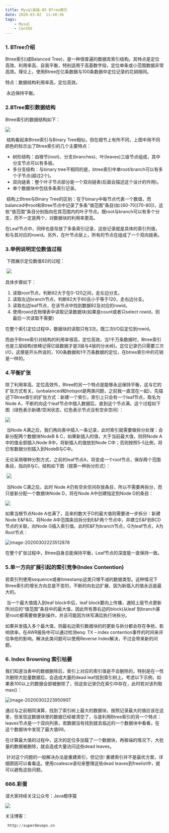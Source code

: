 ```yaml
---
title: Mysql高级-05 BTree索引
date: 2020-03-02  11:40:36
tags: 
    - Mysql
    - CentOS
---
```


### 1. BTree介绍

Btree索引(或Balanced Tree)，是一种很普遍的数据库索引结构。其特点是定位高效、利用率高、自我平衡，特别适用于高基数字段，定位单条或小范围数据非常高效。理论上，使用Btree在亿条数据与100条数据中定位记录的花销相同。

特点：数据结构利用率高，定位高效。

​            永远保持平衡。



### 2.BTree索引数据结构

Btree索引的数据结构如下：

![](/image/mysql/image-20200301190441311.png)

<!--more-->

​      结构看起来Btree索引与Binary Tree相似，但在细节上有所不同，上图中用不同颜色的标示出了Btree索引的几个主要特点：

- 树形结构：由根节(root)、分支(branches)、叶(leaves)三级节点组成，其中分支节点可以有多层。
- 多分支结构：与binary tree不相同的是，btree索引中单root/branch可以有多个子节点(超过2个)。
- 双向链表：整个叶子节点部分是一个双向链表(后面会描述这个设计的作用)。
- 单个数据块中包括多条索引记录。

​    结构上Btree与Binary Tree的区别：在于binary中每节点代表一个数值，而balanced中root和Btree节点中记录了多条”值范围”条目(如:[60-70][70-80])，这些”值范围”条目分别指向在其范围内的叶子节点。既root与branch可以有多个分支，而不一定是两个，对数据块的利用率更高。

​       在Leaf节点中，同样也是存放了多条索引记录，这些记录就是具体的索引列值，和与其对应的rowid。另外，在叶节点层上，所有的节点在组成了一个双向链表。

### 3.举例说明定位数值过程

​    下图展示定位数值82的过程：

​       ![](/image/mysql/image-20200301190441312.png)

具体步骤如下：

1. 读取root节点，判断82大于在0-120之间，走左边分支。
2. 读取左边branch节点，判断82大于80且小于等于120，走右边分支。
3. 读取右边leaf节点，在该节点中找到数据82及对应的rowid。
4. 使用rowid去物理表中读取记录数据块(如果是count或者只select rowid，则最后一次读取不需要)

在整个索引定位过程中，数据块的读取只有3次。既三次I/O后定位到rowid。

​       而由于Btree索引对结构的利用率很高，定位高效。当1千万条数据时，Btree索引也是三层结构(依稀记得亿级数据才是3层与4层的分水岭)。定位记录仍只需要三次I/O，这便是开头所说的，100条数据和1千万条数据的定位，在btree索引中的花销是一样的。

### 4.平衡扩张

​         除了利用率高、定位高效外，Btree的另一个特点是能够永远保持平衡，这与它的扩张方式有关。(unbalanced和hotspot是两类问题，之前我一直混在一起)，先描述下Btree索引的扩张方式：新建一个索引，索引上只会有一个leaf节点，取名为Node A，不断的向这个leaf节点中插入数据后，直到这个节点满，这个过程如下图（绿色表示新建/空闲状态，红色表示节点没有空余空间）：

![](/image/mysql/image-20200302213258102.png)

​       当Node A满之后，我们再向表中插入一条记录，此时索引就需要做拆分处理：会新分配两个数据块NodeB & C，如果新插入的值，大于当前最大值，则将Node A中的值全部插入Node B中，将新插入的值放到Node C中；否则按照5-5比例，将已有数据分别插入到NodeB与C中。

​       无论采用哪种分割方式，之前的leaf节点A，将变成一个root节点，保存两个范围条目，指向B与C，结构如下图（按第一种拆分形式）：

​        ![](/image/mysql/image-20200302213324609.png)

​     当Node C满之后，此时 Node A仍有空余空间存放条目，所以不需要再拆分，而只是新分配一个数据块Node D，将在Node A中创建指定到Node D的条目：      

![](/image/mysql/image-20200302213346315.png)

如果当根节点Node A也满了，且来的数大于D的最大值则需要进一步拆分：新建Node E&F&G，将Node A中范围条目拆分到E&F两个节点中，并建立E&F到BCD节点的关联，向Node G插入索引值。此时E&F为branch节点，G为leaf节点，A为Root节点：

![image-20200302223512878](/image/mysql/image-20200302220006610.png)

在整个扩张过程中，Btree自身总能保持平衡，Leaf节点的深度能一直保持一致。



### 5.单一方向扩展引起的索引竞争(Index Contention)

​       若索引列使用sequence或者timestamp这类只增不减的数据类型。这种情况下Btree索引的增长方向总是不变的，不断的向右边扩展，因为新插入的值永远是最大的。

​       当一个最大值插入到leaf block中后，leaf block要向上传播，通知上层节点更新所对应的“值范围”条目中的最大值，因此所有靠右边的block(从leaf 到branch甚至root)都需要做更新操作，并且可能因为块写满后执行块拆分。

​      如果并发插入多个最大值，则最右边索引数据块的的更新与拆分都会存在争抢，影响效率。在AWR报告中可以通过检测enq: TX – index contention事件的时间来评估争抢的影响。解决此类问题可以使用Reverse Index解决，不过会带来新的问题。

### 6. Index Browning 索引枯萎

​       我们知道当表中的数据删除后，索引上对应的索引值是不会删除的，特别是在一性次删除大批量数据后，会造成大量的dead leaf挂到索引树上。考虑以下示例，如果表100以上的数据会部被删除了，但这些记录仍在索引中存在，此时若对该列取max()：

![image-20200302223950907](/image/mysql/image-20200302223950907.png)

​       通过与之前相同演算，找到了索引树上最大的数据块，按照记录最大的值应该在这里，但发现这数据块里的数据已经被清空了，与是利用Btree索引的另一个特点：leaves节点是一个双向列表，若数据没有找到就去临近的一个数据块中看看，在这个数据块中发现了最大值99。

​      在计算最大值的过程中，这次的定位多加载了一个数据块，再极端的情况下，大批量的数据被删除，就会造成大量访问这些dead leaves。

​         针对这个问题的一般解决办法是重建索引，但记住! 重建索引并不是最优方案，详细原因可以看看这。使用coalesce语句来整理这些dead leaves到freelist中，就可以避免这些问题。

### 666.彩蛋

请大家持续关注公众号：Java橙序猿

 ![](/image/common/superdevops.jpg) 

关注博客：

```sql
 http://superdevops.cn
```